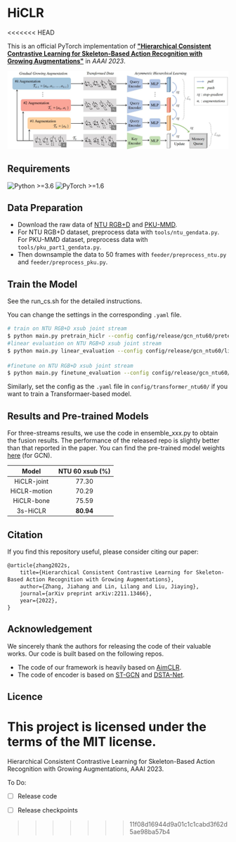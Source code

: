 # HiCLR
<<<<<<< HEAD

This is an official PyTorch implementation of [**"Hierarchical Consistent Contrastive Learning for Skeleton-Based Action Recognition with Growing Augmentations"**](https://arxiv.org/abs/2211.13466) in *AAAI 2023*. 

![](./fig/pipe.jpg)

## Requirements
  ![Python >=3.6](https://img.shields.io/badge/Python->=3.6-yellow.svg)    ![PyTorch >=1.6](https://img.shields.io/badge/PyTorch->=1.4-blue.svg)


## Data Preparation
- Download the raw data of [NTU RGB+D](https://github.com/shahroudy/NTURGB-D) and [PKU-MMD](https://www.icst.pku.edu.cn/struct/Projects/PKUMMD.html).
- For NTU RGB+D dataset, preprocess data with `tools/ntu_gendata.py`. For PKU-MMD dataset, preprocess data with `tools/pku_part1_gendata.py`.
- Then downsample the data to 50 frames with `feeder/preprocess_ntu.py` and `feeder/preprocess_pku.py`.

## Train the Model
See the run_cs.sh for the detailed instructions.

You can change the settings in the corresponding `.yaml` file. 

```bash
# train on NTU RGB+D xsub joint stream
$ python main.py pretrain_hiclr --config config/release/gcn_ntu60/pretext/pretext_hiclr_xsub_joint.yaml
#linear evaluation on NTU RGB+D xsub joint stream
$ python main.py linear_evaluation --config config/release/gcn_ntu60/linear_eval/linear_eval_hiclr_xsub_joint.yaml

#finetune on NTU RGB+D xsub joint stream
$ python main.py finetune_evaluation --config config/release/gcn_ntu60/finetune/xsub_joint.yaml
```
Similarly, set the config as the `.yaml` file in `config/transformer_ntu60/` if you want to train a Transformaer-based model.

## Results and Pre-trained Models
For three-streams results, we use the code in ensemble_xxx.py to obtain the fusion results.
The performance of the released repo is slightly better than that reported in the paper.
You can find the pre-trained model weights [here](https://drive.google.com/drive/folders/1xi4EgygteeLY1-9JIWIPcm-pYpoY7JTa?usp=share_link) (for GCN).

|     Model     | NTU 60 xsub (%) |
| :-----------: | :-------------: |
| HiCLR-joint  |      77.30      |
| HiCLR-motion |      70.29      |
|  HiCLR-bone  |      75.59      |
|   3s-HiCLR   |    **80.94**    |

## Citation
If you find this repository useful, please consider citing our paper:
```
@article{zhang2022s,
    title={Hierarchical Consistent Contrastive Learning for Skeleton-Based Action Recognition with Growing Augmentations},
    author={Zhang, Jiahang and Lin, Lilang and Liu, Jiaying},
    journal={arXiv preprint arXiv:2211.13466},
    year={2022},
}
```

## Acknowledgement
We sincerely thank the authors for releasing the code of their valuable works. Our code is built based on the following repos.
- The code of our framework is heavily based on [AimCLR](https://github.com/Levigty/AimCLR).
- The code of encoder is based on [ST-GCN](https://github.com/yysijie/st-gcn/blob/master/OLD_README.md) and [DSTA-Net](https://github.com/lshiwjx/DSTA-Net).

## Licence

This project is licensed under the terms of the MIT license.
=======
Hierarchical Consistent Contrastive Learning for Skeleton-Based Action Recognition with Growing Augmentations, AAAI 2023.

To Do:
- [ ] Release code

- [ ] Release checkpoints
>>>>>>> 11f08d16944d9a01c1c1cabd3f62d5ae98ba57b4
